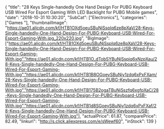 {
	"title": "28 Keys Single-handedly One Hand Design For PUBG Keyboard USB Wired For Esport Gaming With LED Backlight for PUBG Mobile games",
	"date": "2018-10-31 10:30:20",
	"SubCat": ["Electronics"],
	"categories": ["Games "],
	"thumbnailImage": "https://ae01.alicdn.com/kf/HTB1OXd5oeuSBuNjSsplq6ze8pXaV/28-Keys-Single-handedly-One-Hand-Design-For-PUBG-Keyboard-USB-Wired-For-Esport-Gaming-With.jpg_220x220.jpg",
	"BigImage": ["https://ae01.alicdn.com/kf/HTB1OXd5oeuSBuNjSsplq6ze8pXaV/28-Keys-Single-handedly-One-Hand-Design-For-PUBG-Keyboard-USB-Wired-For-Esport-Gaming-With.jpg","https://ae01.alicdn.com/kf/HTB1O_dTobSYBuNjSspiq6xNzpXau/28-Keys-Single-handedly-One-Hand-Design-For-PUBG-Keyboard-USB-Wired-For-Esport-Gaming-With.jpg","https://ae01.alicdn.com/kf/HTB1B8OGoeySBuNjy1zdq6xPxFXam/28-Keys-Single-handedly-One-Hand-Design-For-PUBG-Keyboard-USB-Wired-For-Esport-Gaming-With.jpg","https://ae01.alicdn.com/kf/HTB175B2ogaTBuNjSszfq6xgfpXaC/28-Keys-Single-handedly-One-Hand-Design-For-PUBG-Keyboard-USB-Wired-For-Esport-Gaming-With.jpg","https://ae01.alicdn.com/kf/HTB1d8SGoeySBuNjy1zdq6xPxFXaf/28-Keys-Single-handedly-One-Hand-Design-For-PUBG-Keyboard-USB-Wired-For-Esport-Gaming-With.jpg"],
	"actualPrice": 61.87,
	"comparePrice": 82.49,
	"linkurl": "http://s.click.aliexpress.com/e/sWewf60",
	"inStock": 139
}
